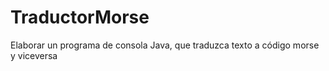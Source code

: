 # TraductorMorse
Elaborar un programa de consola Java, que traduzca texto a código morse y viceversa
